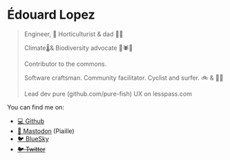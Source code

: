 

# Édouard Lopez

> Engineer, 🌳 Horticulturist & dad 🧒🧒
>
> Climate🌡️& Biodiversity advocate 🐛🕷🌱
> 
> Contributor to the commons.
> 
> Software craftsman. Community facilitator. Cyclist and surfer. 🚲 & 🏄‍♂️
>
> Lead dev pure (github.com/pure-fish)
> UX on lesspass.com‮

You can find me on:

* <a href="https://github.com/edouard-lopez" rel="me" />💻 Github</a>
* <a rel="me" href="https://piaille.fr/@edouard_lopez">🐘 Mastodon</a> (Piaille)
* [🐦 BlueSky](https://twitter.com/edouard_lopez)
* <s>[🐦 Twitter](https://twitter.com/edouard_lopez)</s>


<link href="http://edouard-lopez.com/" rel="me" />
